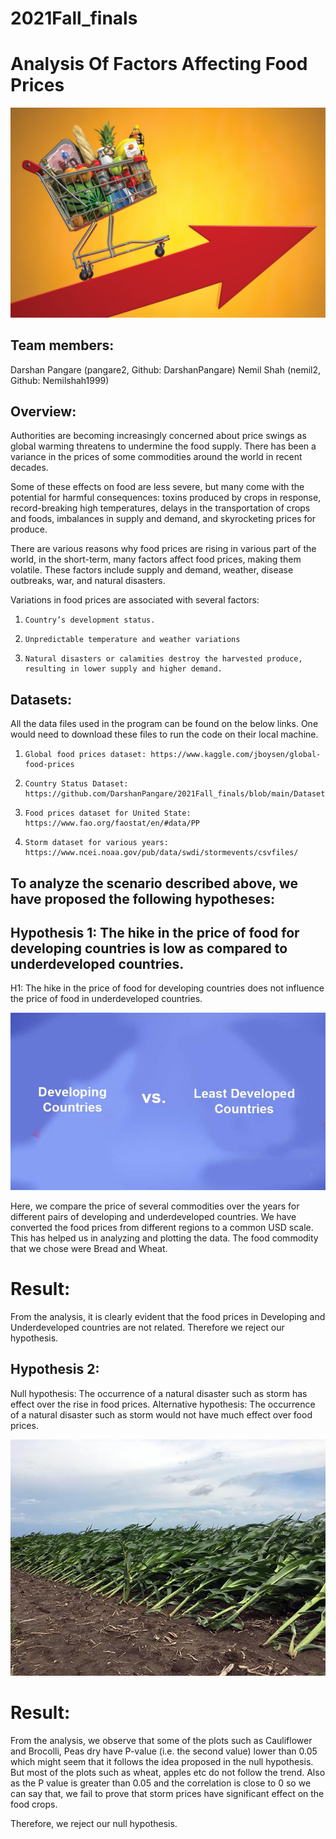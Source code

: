 # 2021Fall_finals
# Analysis Of Factors Affecting Food Prices

![](Images/GroceryInflation.jpeg)

## Team members: 

Darshan Pangare (pangare2, Github: DarshanPangare)
Nemil Shah (nemil2, Github: Nemilshah1999)


## Overview: 

Authorities are becoming increasingly concerned about price swings as global warming threatens to undermine the food supply. There has been a variance in the prices of some commodities around the world in recent decades. 

Some of these effects on food are less severe, but many come with the potential for harmful consequences: toxins produced by crops in response, record-breaking high temperatures, delays in the transportation of crops and foods, imbalances in supply and demand, and skyrocketing prices for produce.

There are various reasons why food prices are rising in various part of the world, in the short-term, many factors affect food prices, making them volatile. These factors include supply and demand, weather, disease outbreaks, war, and natural disasters.



Variations in food prices are associated with several factors:

1.     Country’s development status.

2.     Unpredictable temperature and weather variations

3.     Natural disasters or calamities destroy the harvested produce, resulting in lower supply and higher demand.



## Datasets:

All the data files used in the program can be found on the below links. One would need to download these files to run the code on their local machine.

1.     Global food prices dataset: https://www.kaggle.com/jboysen/global-food-prices

2.     Country Status Dataset: https://github.com/DarshanPangare/2021Fall_finals/blob/main/Dataset/Country_status_price.xlsx

3.     Food prices dataset for United State: https://www.fao.org/faostat/en/#data/PP

4.     Storm dataset for various years: https://www.ncei.noaa.gov/pub/data/swdi/stormevents/csvfiles/



## To analyze the scenario described above, we have proposed the following hypotheses:

## Hypothesis 1: The hike in the price of food for developing countries is low as compared to underdeveloped countries.

H1: The hike in the price of food for developing countries does not influence the price of food in underdeveloped countries.


![](Images/1developing_under.jpeg)

Here, we compare the price of several commodities over the years for different pairs of developing and underdeveloped countries. We have converted the food prices from different regions to a common USD scale. This has helped us in analyzing and plotting the data. The food commodity that we chose were Bread and Wheat. 



# Result:

From the analysis, it is clearly evident that the food prices in Developing and Underdeveloped countries are not related.
Therefore we reject our hypothesis.


## Hypothesis 2: 
Null hypothesis: The occurrence of a natural disaster such as storm has effect over the rise in food prices.
Alternative hypothesis: The occurrence of a natural disaster such as storm would not have much effect over food prices.

![](Images/storm.jpeg)

# Result:

From the analysis, we observe that some of the plots such as Cauliflower and Brocolli, Peas dry have P-value (i.e. the second value) lower than 0.05 which might seem that it follows the idea proposed in the null hypothesis. But most of the plots such as wheat, apples etc do not follow the trend. Also as the P value is greater than 0.05 and the correlation is close to 0 so we can say that, we fail to prove that storm prices have significant effect on the food crops.

Therefore, we reject our null hypothesis.

